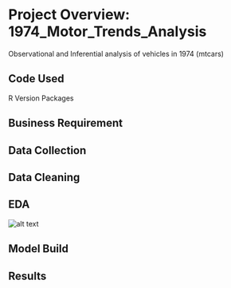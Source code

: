 # Project Overview: 1974_Motor_Trends_Analysis
Observational and Inferential analysis of vehicles in 1974 (mtcars)

## Code Used
R Version
Packages

## Business Requirement

## Data Collection

## Data Cleaning

## EDA
![alt text](https://github.com/GMabatah93/Pictures/pca_mpg.png "Mpg (PCA)")
## Model Build

## Results

